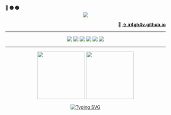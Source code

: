 <!-- Macos like icons -->
<div align="left">
  <b><pwn>🔴 🟡 🟢</pwn></b>
</div>

<div align="center">
  <img src="https://readme-typing-svg.demolab.com/?lines=$+Hey,+r4gh4v+here+:)&font=Fira%20Code&center=true&width=440&height=45&color=09e611&vCenter=true&pause=10&size=18" />
</div>

<p align="right">
  🔗 <a href="https://ir4gh4v.github.io" target="_blank"><strong>→ ir4gh4v.github.io</strong></a>
</p>

---

<p align="center">
  <img src="https://img.shields.io/badge/Linux-FCC624?style=for-the-badge&logo=linux&logoColor=black"/>
  <img src="https://img.shields.io/badge/Bash-121011?style=for-the-badge&logo=gnubash&logoColor=white"/>
  <img src="https://img.shields.io/badge/Python-3776AB?style=for-the-badge&logo=python&logoColor=white"/>
  <img src="https://img.shields.io/badge/JavaScript-F7DF1E?style=for-the-badge&logo=javascript&color=000000"/>
  <img src="https://img.shields.io/badge/Go-00599C?style=for-the-badge&logo=go&logoColor=white"/>
  <img src="https://img.shields.io/badge/Reverse%20Engineering-%23f0f0f0?style=for-the-badge&logo=wireshark&logoColor=black"/>
</p>

---

<p align="center">
  <img src="https://github-readme-stats.vercel.app/api?username=ir4gh4v&show_icons=true&theme=radical" height="150" />
  <img src="https://github-readme-stats.vercel.app/api/top-langs?username=ir4gh4v&locale=en&hide_title=false&layout=compact&langs_count=5&theme=radical" height="150" />
</p>
<p align="center">


<div align="center">
  <a href="https://git.io/typing-svg">
    <img src="https://readme-typing-svg.demolab.com?font=Bitcount+Grid+Double&pause=500&color=D4DA19&width=680&lines=On+journey+to+become+a+great+Hacker.&size=30" alt="Typing SVG" />
  </a>
</div>
